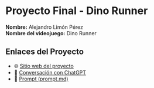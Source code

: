 # Proyecto Final - Dino Runner

**Nombre:** Alejandro Limón Pérez  
**Nombre del videojuego:** Dino Runner

## Enlaces del Proyecto

- 🌐 [Sitio web del proyecto](https://angry6irds.github.io/Juego_Dino/)
- 💬 [Conversación con ChatGPT](https://chatgpt.com/share/682e2b57-6fd4-8005-9cd1-dd9a72672815)
- 📄 [Prompt (prompt.md)](/docs/Juego_Dino/prompt.md)